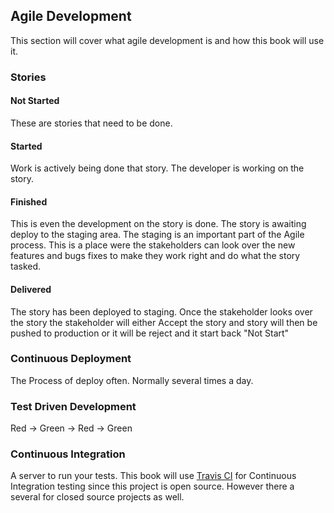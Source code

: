 ## Agile DevelopmentThis section will cover what agile development is and how this book will use it.### Stories#### Not StartedThese are stories that need to be done.#### StartedWork is actively being done that story. The developer is working on the story.#### FinishedThis is even the development on the story is done. The story is awaiting deploy to the staging area. The staging is an important part of the Agile process. This is a place were the stakeholders can look over the new features and bugs fixes to make they work right and do what the story tasked.#### DeliveredThe story has been deployed to staging. Once the stakeholder looks over the story the stakeholder will either Accept the story and story will then be pushed to production or it will be reject and it start back "Not Start"### Continuous DeploymentThe Process of deploy often. Normally several times a day.### Test Driven DevelopmentRed -> Green -> Red -> Green### Continuous IntegrationA server to run your tests. This book will use [Travis CI](https://travis-ci.org)  for Continuous Integration testing since this project is open source. However there a several for closed source projects as well.
